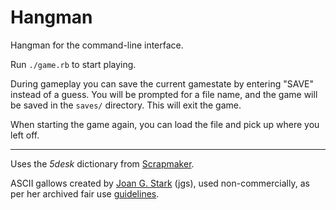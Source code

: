 # Hangman

Hangman for the command-line interface.

Run `./game.rb` to start playing.

During gameplay you can save the current gamestate by entering "SAVE" instead of
a guess. You will be prompted for a file name, and the game will be saved in the
`saves/` directory. This will exit the game.

When starting the game again, you can load the file and pick up where you left 
off.

---

Uses the *5desk* dictionary from [Scrapmaker](http://scrapmaker.com/view/twelve-dicts/5desk.txt).

ASCII gallows created by [Joan G. Stark](https://en.wikipedia.org/wiki/Joan_Stark)
(jgs), used non-commercially, as per her archived fair use [guidelines](http://web.archive.org/web/20091028023223/http://www.geocities.com/SoHo/7373/please.htm).
